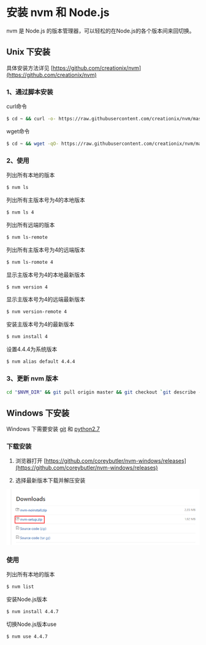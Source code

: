 # 安装 nvm 和 Node.js

nvm 是 Node.js 的版本管理器，可以轻松的在Node.js的各个版本间来回切换。

## Unix 下安装

具体安装方法详见 [https://github.com/creationix/nvm](https://github.com/creationix/nvm)

### 1、通过脚本安装

curl命令
```bash
$ cd ~ && curl -o- https://raw.githubusercontent.com/creationix/nvm/master/install.sh | bash
```
wget命令
```bash
$ cd ~ && wget -qO- https://raw.githubusercontent.com/creationix/nvm/master/install.sh | bash
```

### 2、使用

列出所有本地的版本
```bash
$ nvm ls
```

列出所有主版本号为4的本地版本
```bash
$ nvm ls 4
```

列出所有远端的版本
```bash
$ nvm ls-remote
```

列出所有主版本号为4的远端版本
```bash
$ nvm ls-romote 4
```

显示主版本号为4的本地最新版本
```bash
$ nvm version 4
```

显示主版本号为4的远端最新版本
```bash
$ nvm version-remote 4
```

安装主版本号为4的最新版本
```bash
$ nvm install 4
```

设置4.4.4为系统版本
```bash
$ nvm alias default 4.4.4
```

### 3、更新 nvm 版本

```bash
cd "$NVM_DIR" && git pull origin master && git checkout `git describe --abbrev=0 --tags`
```

## Windows 下安装

Windows 下需要安装 [git](https://git-for-windows.github.io) 和 [python2.7](https://www.python.org/downloads/windows)

### 下载安装

1. 浏览器打开 [https://github.com/coreybutler/nvm-windows/releases](https://github.com/coreybutler/nvm-windows/releases)

2. 选择最新版本下载并解压安装

![nvm-windows download](./img/windows-nvm-setup-download.png)

### 使用

列出所有本地的版本
```bash
$ nvm list
```

安装Node.js版本
```bash
$ nvm install 4.4.7
```

切换Node.js版本use
```bash
$ nvm use 4.4.7
```